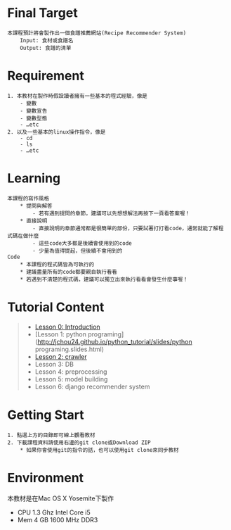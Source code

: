 # Final Target
    本課程預計將會製作出一個食譜推薦網站(Recipe Recommender System)
        Input: 食材或食譜名
        Output: 食譜的清單

# Requirement
    1. 本教材在製作時假設讀者擁有一些基本的程式經驗，像是
        - 變數
        - 變數宣告
        - 變數型態
        - …etc
    2. 以及一些基本的linux操作指令，像是
        - cd
        - ls
        - …etc

# Learning
    本課程的寫作風格
        * 提問與解答
            - 若有遇到提問的章節，建議可以先想想解法再按下一頁看答案喔！
        * 直接說明
            - 直接說明的章節通常都是很簡單的部份，只要試著打打看code，通常就能了解程式碼在做什麼
            - 這些code大多都是後續會使用到的code
            - 少量為值得提起，但後續不會用到的
    Code
        * 本課程的程式碼皆為可執行的
        * 建議盡量所有的code都要親自執行看看
        * 若遇到不清楚的程式碼，建議可以獨立出來執行看看會發生什麼事喔！


# Tutorial Content
> * [Lesson 0: Introduction](http://jchou24.github.io/python_tutorial/slides/Introduction.pptx)
> * [Lesson 1: python programing](http://jchou24.github.io/python_tutorial/slides/python programing.slides.html)
> * [Lesson 2: crawler](http://jchou24.github.io/python_tutorial/slides/crawler.slides.html)
> * Lesson 3: DB
> * Lesson 4: preprocessing
> * Lesson 5: model building
> * Lesson 6: django recommender system

# Getting Start
    1. 點選上方的目錄即可線上觀看教材
    2. 下載課程資料請使用右邊的git clone或Download ZIP
        * 如果你會使用git的指令的話，也可以使用git clone來同步教材

# Environment
本教材是在Mac OS X Yosemite下製作
* CPU 1.3 Ghz Intel Core i5
* Mem 4 GB 1600 MHz DDR3
